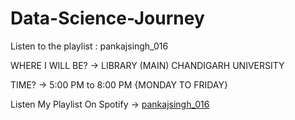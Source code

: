# Data-Science-Journey

Listen to the playlist : pankajsingh_016

WHERE I WILL BE?  -> LIBRARY (MAIN) CHANDIGARH UNIVERSITY

TIME?    ->  5:00 PM to 8:00 PM {MONDAY TO FRIDAY}

Listen My Playlist On Spotify -> [pankajsingh_016](https://open.spotify.com/playlist/0IqXbo2gkRevQcEhsYBraQ?si=88a6bd3404b8431d)
